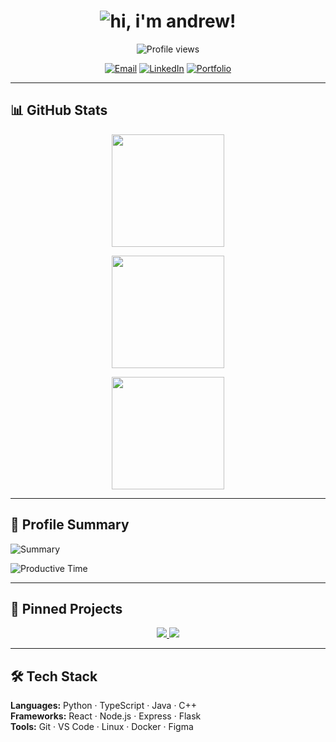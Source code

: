 <!-- Animated Typing Header -->
<h1 align="center">
  <img 
    src="https://readme-typing-svg.demolab.com?font=Fira+Code&weight=600&size=28&duration=2500&pause=1000&color=00F5FF&center=true&vCenter=true&width=600&lines=hi%2C+i%27m+andrew!"
    alt="hi, i'm andrew!"
  />
</h1>
<!-- Profile Views -->
<p align="center">
  <img src="https://komarev.com/ghpvc/?username=andrewzapps&style=for-the-badge&label=Profile+Views" alt="Profile views"/>
</p>

<!-- Socials (Optional) -->
<p align="center">
  <a href="mailto:YOUR_EMAIL@example.com"><img alt="Email" src="https://img.shields.io/badge/Email-333?logo=gmail&logoColor=white&style=for-the-badge"></a>
  <a href="https://www.linkedin.com/in/YOUR_LINKEDIN/"><img alt="LinkedIn" src="https://img.shields.io/badge/LinkedIn-0A66C2?logo=linkedin&logoColor=white&style=for-the-badge"></a>
  <a href="https://YOUR_PORTFOLIO_URL.com"><img alt="Portfolio" src="https://img.shields.io/badge/Portfolio-111?logo=vercel&logoColor=white&style=for-the-badge"></a>
</p>

---

## 📊 GitHub Stats
<div align="center">

  <!-- Overall stats -->
  <img 
       src="https://github-readme-stats.vercel.app/api?username=andrewzapps&show_icons=true&theme=tokyonight&count_private=true&include_all_commits=true" 
       height="180em" 
  />

  <!-- Top Languages -->
  <img 
       src="https://github-readme-stats.vercel.app/api/top-langs/?username=andrewzapps&layout=compact&langs_count=8&theme=tokyonight" 
       height="180em" 
  />

  <!-- Contribution Streak -->
  <img 
       src="https://github-readme-streak-stats.herokuapp.com/?user=andrewzapps&theme=tokyonight" 
       height="180em" 
  />

</div>

---

## 🧠 Profile Summary
![Summary](https://github-profile-summary-cards.vercel.app/api/cards/profile-details?username=andrewzapps&theme=tokyonight)

![Productive Time](https://github-profile-summary-cards.vercel.app/api/cards/productive-time?username=andrewzapps&theme=tokyonight&utcOffset=-4)

---

## 📌 Pinned Projects
<p align="center">
  <a href="https://github.com/andrewzapps/YourRepo1">
    <img src="https://github-readme-stats.vercel.app/api/pin/?username=andrewzapps&repo=YourRepo1&theme=tokyonight" />
  </a>
  <a href="https://github.com/andrewzapps/YourRepo2">
    <img src="https://github-readme-stats.vercel.app/api/pin/?username=andrewzapps&repo=YourRepo2&theme=tokyonight" />
  </a>
</p>

---

## 🛠️ Tech Stack
**Languages:** Python · TypeScript · Java · C++  
**Frameworks:** React · Node.js · Express · Flask  
**Tools:** Git · VS Code · Linux · Docker · Figma
